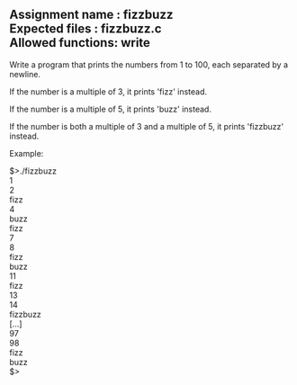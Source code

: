 Assignment name  : fizzbuzz   
Expected files   : fizzbuzz.c   
Allowed functions: write   
--------------------------------------------------------------------------------

Write a program that prints the numbers from 1 to 100, each separated by a
newline.

If the number is a multiple of 3, it prints 'fizz' instead.

If the number is a multiple of 5, it prints 'buzz' instead.

If the number is both a multiple of 3 and a multiple of 5, it prints 'fizzbuzz' instead.

Example:  
  
$>./fizzbuzz   
1   
2   
fizz   
4  
buzz    
fizz   
7  
8  
fizz  
buzz  
11  
fizz  
13  
14  
fizzbuzz   
[...]  
97  
98  
fizz   
buzz    
$>  
